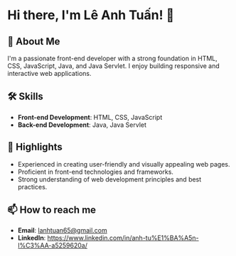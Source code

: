 # Hi there, I'm Lê Anh Tuấn! 👋

## 🚀 About Me
I'm a passionate front-end developer with a strong foundation in HTML, CSS, JavaScript, Java, and Java Servlet. I enjoy building responsive and interactive web applications.

## 🛠 Skills
- **Front-end Development**: HTML, CSS, JavaScript
- **Back-end Development**: Java, Java Servlet

## 🌟 Highlights
- Experienced in creating user-friendly and visually appealing web pages.
- Proficient in front-end technologies and frameworks.
- Strong understanding of web development principles and best practices.

## 📫 How to reach me
- **Email**: lanhtuan65@gmail.com
- **LinkedIn**: https://www.linkedin.com/in/anh-tu%E1%BA%A5n-l%C3%AA-a5259620a/
